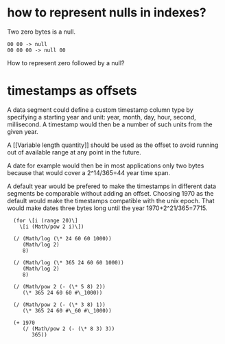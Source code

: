 # how to represent nulls in indexes?
Two zero bytes is a null.

```xxx
00 00 -> null
00 00 00 -> null 00
```
How to represent zero followed by a null?


# timestamps as offsets
A data segment could define a custom timestamp column type by specifying a starting year and unit: year, month, day, hour, second, millisecond. A timestamp would then be a number of such units from the given year.

A [[Variable length quantity]] should be used as the offset to avoid running out of available range at any point in the future.

A date for example would then be in most applications only two bytes because that would cover a  2^14/365=44 year time span.

A default year would be prefered to make the timestamps in different data segments be comparable without adding an offset. Choosing 1970 as the default would make the timestamps compatible with the unix epoch. That would make dates three bytes long until the year 1970+2^21/365=7715. 

```cloure
  (for \[i (range 20)\]
    \[i (Math/pow 2 i)\])

  (/ (Math/log (\* 24 60 60 1000))
     (Math/log 2)
     8)

  (/ (Math/log (\* 365 24 60 60 1000))
     (Math/log 2)
     8)

  (/ (Math/pow 2 (- (\* 5 8) 2))
     (\* 365 24 60 60 #\_1000))

  (/ (Math/pow 2 (- (\* 3 8) 1))
     (\* 365 24 60 #\_60 #\_1000))

  (+ 1970
     (/ (Math/pow 2 (- (\* 8 3) 3))
        365))
```